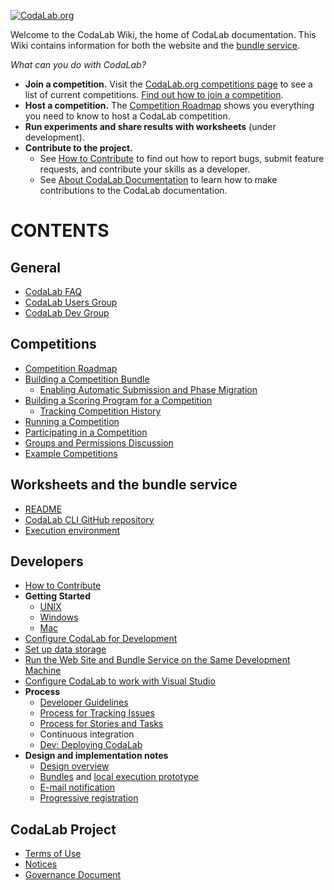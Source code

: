 [![CodaLab.org](http://willum070.github.io/docteam/images/codalab-logo-dinky-pos.png)](http://www.codalab.org)

Welcome to the CodaLab Wiki, the home of CodaLab documentation.  This Wiki contains information for both the website and the [bundle service](https://github.com/codalab/codalab-cli).

*What can you do with CodaLab?*

* **Join a competition.** Visit the [CodaLab.org competitions page](https://www.codalab.org/competitions) to see a list of current competitions. [Find out how to join a competition](User_Participating-in-a-Competition).
* **Host a competition.** The [Competition Roadmap](User_Competition-Roadmap) shows you everything you need to know to host a CodaLab competition.
* **Run experiments and share results with worksheets** (under development).
* **Contribute to the project.**
    - See [How to Contribute](Dev_How-to-Contribute) to find out how to report bugs, submit feature requests, and contribute your skills as a developer.
    - See [About CodaLab Documentation](Project_About_Documentation) to learn how to make contributions to the CodaLab documentation.

# CONTENTS
## General
* [CodaLab FAQ](Project_CodaLab_FAQ)
* [CodaLab Users Group](http://codalab.github.io/codalab/forum.html)
* [CodaLab Dev Group](https://groups.google.com/forum/#!forum/codalabdev)

## Competitions
* [Competition Roadmap](User_Competition-Roadmap)
* [Building a Competition Bundle](User_Building-a-Competition-Bundle)
    * [Enabling Automatic Submission and Phase Migration](User_Enable-Auto-Submit-Phase-Migration)
* [Building a Scoring Program for a Competition](User_Building-a-Scoring-Program-for-a-Competition)
    * [Tracking Competition History](User_Tracking-Competition-History)
* [Running a Competition](User_Running-a-Competition)
* [Participating in a Competition](User_Participating-in-a-Competition)
* [Groups and Permissions Discussion](Dev_Groups-and-permissions-discussion)
* [Example Competitions](https://github.com/codalab/competition-examples)

## Worksheets and the bundle service
* [README](https://github.com/codalab/codalab-cli/blob/master/README.md)
* [CodaLab CLI GitHub repository](https://github.com/codalab/codalab-cli)
* [Execution environment](https://github.com/codalab/codalab/wiki/Execution_Environment)

## Developers
* [How to Contribute](Dev_How-to-Contribute)
* **Getting Started**
    * [UNIX](Dev_Getting-Started-on-UNIX-based-Systems)
    * [Windows](Dev_Getting-Started-on-Windows)
    * [Mac](Dev_Getting-Started-on-Mac)
* [Configure CodaLab for Development](Dev_Configure-Codalab-For-Development)
* [Set up data storage](Dev_Set-up-data-storage)
* [Run the Web Site and Bundle Service on the Same Development Machine](Dev_Run-web-site-and-bundle-service-on-the-same-development-machine)
* [Configure CodaLab to work with Visual Studio](Dev_Configure-CodaLab-Visual-Studio)
* **Process**
    * [Developer Guidelines](Dev_Developer-Guidelines)
    * [Process for Tracking Issues](Dev_Issue-tracking)
    * [Process for Stories and Tasks](Dev_Scenarios,-Stories-and-Tasks)
    * Continuous integration
    * [Dev: Deploying CodaLab](Dev_Deploying-CodaLab)
* **Design and implementation notes**
    * [Design overview](https://github.com/codalab/codalab/blob/master/docs/SPECIFICATION.md)
    * [Bundles](https://github.com/codalab/codalab/blob/master/bundles/BUNDLES.md) and [local execution prototype](https://github.com/codalab/codalab/tree/master/bundles)
    * [E-mail notification](E-mail-notifications)
    * [Progressive registration](User_Progressive-Registration)

## CodaLab Project
* [Terms of Use](http://codalab.github.io/codalab/terms.html)
* [Notices](http://codalab.github.io/codalab/notices.html)
* [Governance Document](https://github.com/codalab/codalab/blob/master/docs/Community-Governance.md)
